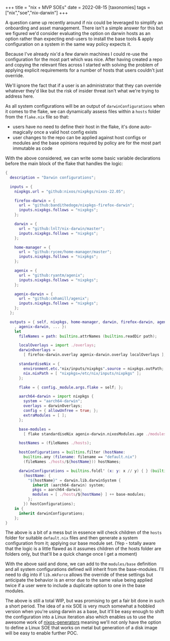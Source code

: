 +++
title = "nix + MVP SOEs"
date = 2022-08-15
[taxonomies]
tags = ["nix","soe","nix-darwin"]
+++

A question came up recently around if nix could be leveraged to simplify an onboarding and
asset management. There isn't a simple answer for this but we figured we'd consider evaluating
the option on darwin hosts as an option rather than expecting end-users to install the base 
tools & apply configuration on a system in the same way policy expects it.

Because I've already nix'd a few darwin machines I could re-use the configuration for the most 
part which was nice. After having created a repo and copying the relevant files across I 
started with solving the problem of applying explicit requirements for a number of hosts 
that users couldn't just override.

We'll ignore the fact that if a user is an administrator that they can override whatever they'd like
but the risk of insider threat isn't what we're trying to address here.

As all system configurations will be an output of `darwinConfigurations` when it comes to the flake,
we can dynamically assess files within a `hosts` folder from the `flake.nix` file so that:
* users have no need to define their host in the flake, it's done auto-magically once a valid host config exists
* user changes to the repo can be applied against host configs or modules and the base opinions required by policy are for the most part immutable as code

With the above considered, we can write some basic variable declarations before the main block of the flake 
that handles the logic:

```nix
{
  description = "Darwin configurations";

  inputs = {
    nixpkgs.url = "github:nixos/nixpkgs/nixos-22.05";

    firefox-darwin = {
      url = "github:bandithedoge/nixpkgs-firefox-darwin";
      inputs.nixpkgs.follows = "nixpkgs";
    };

    darwin = {
      url = "github:lnl7/nix-darwin/master";
      inputs.nixpkgs.follows = "nixpkgs";
    };

    home-manager = {
      url = "github:rycee/home-manager/master";
      inputs.nixpkgs.follows = "nixpkgs";
    };

    agenix = {
      url = "github:ryantm/agenix";
      inputs.nixpkgs.follows = "nixpkgs";
    };

    agenix-darwin = {
      url = "github:cmhamill/agenix";
      inputs.nixpkgs.follows = "nixpkgs";
    };
  };

  outputs = { self, nixpkgs, home-manager, darwin, firefox-darwin, agenix
    , agenix-darwin, ... }:
    let
      fileNames = path: builtins.attrNames (builtins.readDir path);

      localOverlays = import ./overlays;
      darwinOverlays =
        [ firefox-darwin.overlay agenix-darwin.overlay localOverlays ];

      standardiseNix = {
        environment.etc."nix/inputs/nixpkgs".source = nixpkgs.outPath;
        nix.nixPath = [ "nixpkgs=/etc/nix/inputs/nixpkgs" ];
      };

      flake = { config._module.args.flake = self; };

      aarch64-darwin = import nixpkgs {
        system = "aarch64-darwin";
        overlays = darwinOverlays;
        config = { allowUnfree = true; };
        extraModules = [ ];
      };

      base-modules =
        [ flake standardiseNix agenix-darwin.nixosModules.age ./modules/base ];

      hostNames = (fileNames ./hosts);

      hostConfigurations = builtins.filter (hostName:
        builtins.any (filename: filename == "default.nix")
        (fileNames ./hosts/${hostName})) hostNames;

      darwinConfigurations = builtins.foldl' (x: y: x // y) { } (builtins.map
        (hostName: {
          "${hostName}" = darwin.lib.darwinSystem {
            inherit (aarch64-darwin) system;
            pkgs = aarch64-darwin;
            modules = [ ./hosts/${hostName} ] ++ base-modules;
          };
        }) hostConfigurations);
    in {
      inherit darwinConfigurations;
    };
}
```

The above is a bit of a mess but in essence will check children of the `hosts` folder 
for suitable `default.nix` files and then generate a system configuration from it; 
applying our base module set.
(Yep - totally aware that the logic is a little flawed as it assumes children of the hosts folder are folders
only, but that'll be a quick change once I get a moment) 

With the above said and done, we can add to the `modules/base` definition and all system configurations 
defined will inherit from the base-modules. I'll need to dig into if `lib.mkForce` allows the override of these settings
but anticipate the behavior is an error due to the same value being applied twice if a user were to 
include a duplicate option to one in the base modules.

The above is still a total WIP, but was promising to get a fair bit done in such a short period. The idea of a nix SOE
is very much somewhat a hobbled version when you're using darwin as a base, but it'll be easy enough to shift the
configuration into a Linux iteration also which enables us to use the awesome work of [nixos-generators](https://github.com/nix-community/nixos-generators)
meaning we'll not only have the option to define a Linux SOE that works on metal but generation of a disk 
image will be easy to enable further POC.